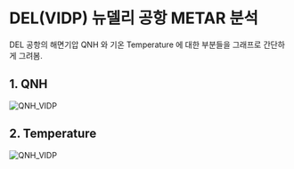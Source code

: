 # DEL(VIDP) 뉴델리 공항 METAR 분석

DEL 공항의 해면기압 QNH 와 기온 Temperature 에 대한 부분들을 그래프로 간단하게 그려봄.

## 1. QNH
![QNH_VIDP](/images/VIDP_qnh.png)

## 2. Temperature
![QNH_VIDP](/images/VIDP_temp.png)
